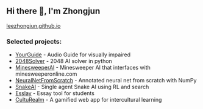 ## Hi there 👋, I'm Zhongjun

[leezhongjun.github.io](https://leezhongjun.github.io/)

### Selected projects:
  - [YourGuide](https://github.com/leezhongjun/YourGuide) - Audio Guide for visually impaired
  - [2048Solver](https://github.com/leezhongjun/2048Solver) - 2048 AI solver in python
  - [MinesweeperAI](https://github.com/leezhongjun/MinesweeperAI) - Minesweeper AI that interfaces with minesweeperonline.com
  - [NeuralNetFromScratch](https://github.com/leezhongjun/NeuralNetFromScratch) - Annotated neural net from scratch with NumPy
  - [SnakeAI](https://github.com/leezhongjun/SnakeAI) - Single agent Snake AI using RL and search
  - [Esslay](https://github.com/leezhongjun/Esslay) - Essay tool for students
  - [CultuRealm](https://github.com/leezhongjun/CultuRealm) - A gamified web app for intercultural learning

